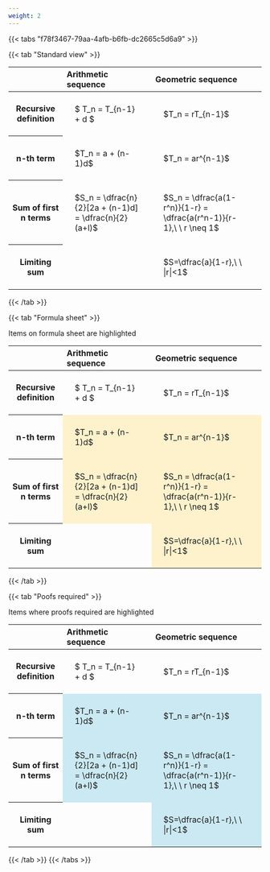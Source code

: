 ```yaml
---
weight: 2
---
```


{{< tabs "f78f3467-79aa-4afb-b6fb-dc2665c5d6a9" >}}

{{< tab "Standard view" >}}

<style type="text/css">
#T_645d0 th.col_heading {
  text-align: left;
  font-size: 1em;
}
#T_645d0 td {
  text-align: left;
  font-size: 1em;
  padding: 1.5em;
}
</style>
<table id="T_645d0">
  <thead>
    <tr>
      <th class="blank level0" >&nbsp;</th>
      <th id="T_645d0_level0_col0" class="col_heading level0 col0" >Arithmetic sequence</th>
      <th id="T_645d0_level0_col1" class="col_heading level0 col1" >Geometric sequence</th>
    </tr>
  </thead>
  <tbody>
    <tr>
      <th id="T_645d0_level0_row0" class="row_heading level0 row0" >Recursive definition</th>
      <td id="T_645d0_row0_col0" class="data row0 col0" >$ T_n = T_{n-1} + d $</td>
      <td id="T_645d0_row0_col1" class="data row0 col1" >$T_n = rT_{n-1}$</td>
    </tr>
    <tr>
      <th id="T_645d0_level0_row1" class="row_heading level0 row1" >n-th term</th>
      <td id="T_645d0_row1_col0" class="data row1 col0" >$T_n = a + (n-1)d$</td>
      <td id="T_645d0_row1_col1" class="data row1 col1" >$T_n = ar^{n-1}$</td>
    </tr>
    <tr>
      <th id="T_645d0_level0_row2" class="row_heading level0 row2" >Sum of first n terms</th>
      <td id="T_645d0_row2_col0" class="data row2 col0" >$S_n = \dfrac{n}{2}[2a + (n-1)d] = \dfrac{n}{2}(a+l)$</td>
      <td id="T_645d0_row2_col1" class="data row2 col1" >$S_n = \dfrac{a(1-r^n)}{1-r} = \dfrac{a(r^n-1)}{r-1},\ \  r \neq 1$</td>
    </tr>
    <tr>
      <th id="T_645d0_level0_row3" class="row_heading level0 row3" >Limiting sum</th>
      <td id="T_645d0_row3_col0" class="data row3 col0" ></td>
      <td id="T_645d0_row3_col1" class="data row3 col1" >$S=\dfrac{a}{1-r},\ \ |r|<1$</td>
    </tr>
  </tbody>
</table>
{{< /tab >}}

{{< tab "Formula sheet" >}}

Items on formula sheet are highlighted 
<br>
<style type="text/css">
#T_1bc2b th.col_heading {
  text-align: left;
  font-size: 1em;
}
#T_1bc2b td {
  text-align: left;
  font-size: 1em;
  padding: 1.5em;
}
#T_1bc2b_row0_col0, #T_1bc2b_row0_col1, #T_1bc2b_row3_col0 {
  background-color: rgba(0,0,0,0);
}
#T_1bc2b_row1_col0, #T_1bc2b_row1_col1, #T_1bc2b_row2_col0, #T_1bc2b_row2_col1, #T_1bc2b_row3_col1 {
  background-color: rgba(255,194,10, 0.2);
}
</style>
<table id="T_1bc2b">
  <thead>
    <tr>
      <th class="blank level0" >&nbsp;</th>
      <th id="T_1bc2b_level0_col0" class="col_heading level0 col0" >Arithmetic sequence</th>
      <th id="T_1bc2b_level0_col1" class="col_heading level0 col1" >Geometric sequence</th>
    </tr>
  </thead>
  <tbody>
    <tr>
      <th id="T_1bc2b_level0_row0" class="row_heading level0 row0" >Recursive definition</th>
      <td id="T_1bc2b_row0_col0" class="data row0 col0" >$ T_n = T_{n-1} + d $</td>
      <td id="T_1bc2b_row0_col1" class="data row0 col1" >$T_n = rT_{n-1}$</td>
    </tr>
    <tr>
      <th id="T_1bc2b_level0_row1" class="row_heading level0 row1" >n-th term</th>
      <td id="T_1bc2b_row1_col0" class="data row1 col0" >$T_n = a + (n-1)d$</td>
      <td id="T_1bc2b_row1_col1" class="data row1 col1" >$T_n = ar^{n-1}$</td>
    </tr>
    <tr>
      <th id="T_1bc2b_level0_row2" class="row_heading level0 row2" >Sum of first n terms</th>
      <td id="T_1bc2b_row2_col0" class="data row2 col0" >$S_n = \dfrac{n}{2}[2a + (n-1)d] = \dfrac{n}{2}(a+l)$</td>
      <td id="T_1bc2b_row2_col1" class="data row2 col1" >$S_n = \dfrac{a(1-r^n)}{1-r} = \dfrac{a(r^n-1)}{r-1},\ \  r \neq 1$</td>
    </tr>
    <tr>
      <th id="T_1bc2b_level0_row3" class="row_heading level0 row3" >Limiting sum</th>
      <td id="T_1bc2b_row3_col0" class="data row3 col0" ></td>
      <td id="T_1bc2b_row3_col1" class="data row3 col1" >$S=\dfrac{a}{1-r},\ \ |r|<1$</td>
    </tr>
  </tbody>
</table>
{{< /tab >}}

{{< tab "Poofs required" >}}

Items where proofs required are highlighted 
<br>
<style type="text/css">
#T_35fd6 th.col_heading {
  text-align: left;
  font-size: 1em;
}
#T_35fd6 td {
  text-align: left;
  font-size: 1em;
  padding: 1.5em;
}
#T_35fd6_row0_col0, #T_35fd6_row0_col1, #T_35fd6_row3_col0 {
  background-color: rgba(0,0,0,0);
}
#T_35fd6_row1_col0, #T_35fd6_row1_col1, #T_35fd6_row2_col0, #T_35fd6_row2_col1, #T_35fd6_row3_col1 {
  background-color: rgba(0,150,200, 0.2);
}
</style>
<table id="T_35fd6">
  <thead>
    <tr>
      <th class="blank level0" >&nbsp;</th>
      <th id="T_35fd6_level0_col0" class="col_heading level0 col0" >Arithmetic sequence</th>
      <th id="T_35fd6_level0_col1" class="col_heading level0 col1" >Geometric sequence</th>
    </tr>
  </thead>
  <tbody>
    <tr>
      <th id="T_35fd6_level0_row0" class="row_heading level0 row0" >Recursive definition</th>
      <td id="T_35fd6_row0_col0" class="data row0 col0" >$ T_n = T_{n-1} + d $</td>
      <td id="T_35fd6_row0_col1" class="data row0 col1" >$T_n = rT_{n-1}$</td>
    </tr>
    <tr>
      <th id="T_35fd6_level0_row1" class="row_heading level0 row1" >n-th term</th>
      <td id="T_35fd6_row1_col0" class="data row1 col0" >$T_n = a + (n-1)d$</td>
      <td id="T_35fd6_row1_col1" class="data row1 col1" >$T_n = ar^{n-1}$</td>
    </tr>
    <tr>
      <th id="T_35fd6_level0_row2" class="row_heading level0 row2" >Sum of first n terms</th>
      <td id="T_35fd6_row2_col0" class="data row2 col0" >$S_n = \dfrac{n}{2}[2a + (n-1)d] = \dfrac{n}{2}(a+l)$</td>
      <td id="T_35fd6_row2_col1" class="data row2 col1" >$S_n = \dfrac{a(1-r^n)}{1-r} = \dfrac{a(r^n-1)}{r-1},\ \  r \neq 1$</td>
    </tr>
    <tr>
      <th id="T_35fd6_level0_row3" class="row_heading level0 row3" >Limiting sum</th>
      <td id="T_35fd6_row3_col0" class="data row3 col0" ></td>
      <td id="T_35fd6_row3_col1" class="data row3 col1" >$S=\dfrac{a}{1-r},\ \ |r|<1$</td>
    </tr>
  </tbody>
</table>
{{< /tab >}}
{{< /tabs >}}